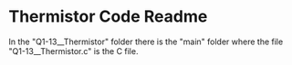 # Thermistor Code Readme

In the "Q1-13__Thermistor" folder there is the "main" folder where the file "Q1-13__Thermistor.c" is the C file.
